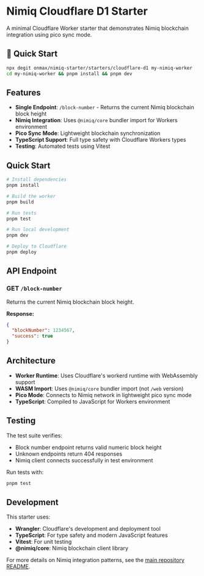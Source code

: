 # Nimiq Cloudflare D1 Starter

A minimal Cloudflare Worker starter that demonstrates Nimiq blockchain integration using pico sync mode.

## 🚀 Quick Start

```bash
npx degit onmax/nimiq-starter/starters/cloudflare-d1 my-nimiq-worker
cd my-nimiq-worker && pnpm install && pnpm dev
```

## Features

- **Single Endpoint**: `/block-number` - Returns the current Nimiq blockchain block height
- **Nimiq Integration**: Uses `@nimiq/core` bundler import for Workers environment
- **Pico Sync Mode**: Lightweight blockchain synchronization
- **TypeScript Support**: Full type safety with Cloudflare Workers types
- **Testing**: Automated tests using Vitest

## Quick Start

```bash
# Install dependencies
pnpm install

# Build the worker
pnpm build

# Run tests
pnpm test

# Run local development
pnpm dev

# Deploy to Cloudflare
pnpm deploy
```

## API Endpoint

### GET `/block-number`

Returns the current Nimiq blockchain block height.

**Response:**
```json
{
  "blockNumber": 1234567,
  "success": true
}
```

## Architecture

- **Worker Runtime**: Uses Cloudflare's workerd runtime with WebAssembly support
- **WASM Import**: Uses `@nimiq/core` bundler import (not `/web` version)
- **Pico Mode**: Connects to Nimiq network in lightweight pico sync mode
- **TypeScript**: Compiled to JavaScript for Workers environment

## Testing

The test suite verifies:
- Block number endpoint returns valid numeric block height
- Unknown endpoints return 404 responses
- Nimiq client connects successfully in test environment

Run tests with:
```bash
pnpm test
```

## Development

This starter uses:
- **Wrangler**: Cloudflare's development and deployment tool
- **TypeScript**: For type safety and modern JavaScript features
- **Vitest**: For unit testing
- **@nimiq/core**: Nimiq blockchain client library

For more details on Nimiq integration patterns, see the [main repository README](../../README.md).
